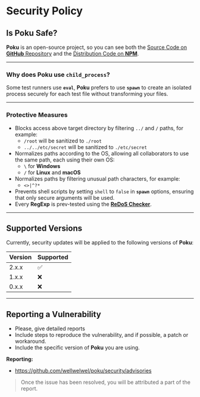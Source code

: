 # Security Policy

## Is Poku Safe?

**Poku** is an open-source project, so you can see both the [Source Code on **GitHub** Repository](https://github.com/wellwelwel/poku) and the [Distribution Code on **NPM**](https://www.npmjs.com/package/poku?activeTab=code).

---

### Why does Poku use `child_process`?

Some test runners use **`eval`**, **Poku** prefers to use **`spawn`** to create an isolated process securely for each test file without transforming your files.

---

### Protective Measures

- Blocks access above target directory by filtering `../` and `/` paths, for example:
  - `/root` will be sanitized to `./root`
  - `../../etc/secret` will be sanitized to `./etc/secret`
- Normalizes paths according to the OS, allowing all collaborators to use the same path, each using their own OS:
  - `\` for **Windows**
  - `/` for **Linux** and **macOS**
- Normalizes paths by filtering unusual path characters, for example:
  - `<>|^?*`
- Prevents shell scripts by setting `shell` to `false` in **`spawn`** options, ensuring that only secure arguments will be used.
- Every **RegExp** is prev-tested using the [**ReDoS Checker**](https://devina.io/redos-checker).

---

## Supported Versions

Currently, security updates will be applied to the following versions of **Poku**:

| Version | Supported          |
| ------- | ------------------ |
| 2.x.x   | :white_check_mark: |
| 1.x.x   | :x:                |
| 0.x.x   | :x:                |

---

## Reporting a Vulnerability

- Please, give detailed reports
- Include steps to reproduce the vulnerability, and if possible, a patch or workaround.
- Include the specific version of **Poku** you are using.

**Reporting:**

- https://github.com/wellwelwel/poku/security/advisories

> Once the issue has been resolved, you will be attributed a part of the report.
